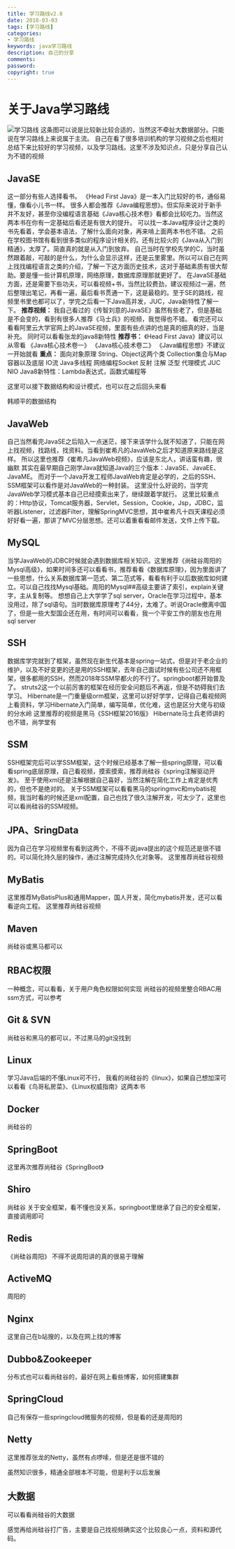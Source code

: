 ```yaml
---
title: 学习路线v2.0
date: 2018-03-03
tags: [学习路线]
categories:
- 学习路线
keywords: java学习路线
description: 自己的分享
comments:
password:
copyright: true
---
```


# 关于Java学习路线

![学习路线](学习路线/1.png)
这条图可以说是比较新比较合适的，当然这不牵扯大数据部分。只能说在学习路线上来说属于主流。
自己在看了很多培训机构的学习视频之后也相对总结下来比较好的学习视频，以及学习路线。这里不涉及知识点，只是分享自己认为不错的视频

## JavaSE
这一部分有些人选择看书。
《Head First Java》是一本入门比较好的书，通俗易懂，像看小儿书一样。
很多人都会推荐《Java编程思想》。但实际来说对于新手并不友好，甚至你没编程语言基础《Java核心技术卷》看都会比较吃力。当然这两本书在你有一定基础后看还是有很大的提升。
可以找一本Java程序设计之类的书先看着，学会基本语法，了解什么面向对象，再来啃上面两本书也不错。
之前在学校图书馆有看到很多类似的程序设计相关的。还有比较火的《Java从入门到精通》，太厚了。简直真的就是从入门到放弃。
自己当时在学校先学的C，当时虽然跟着敲，可敲的是什么，为什么会显示这样，还是云里雾里。所以可以自己在网上找找编程语言之类的介绍，了解一下这方面历史技术，这对于基础素质有很大帮助。要是懂一些计算机原理，网络原理，数据库原理那就更好了。
在JavaSE基础方面，还是需要下些功夫，可以看视频+书，当然比较费劲，建议视频过一遍，然后整理出笔记，再看一遍，最后看书贯通一下，这是最稳的。至于SE的路线，视频里书里也都可以了，学完之后看一下Java高并发，JUC，Java新特性了解一下。
**推荐视频：**
我自己看过的《传智刘意的JavaSE》虽然有些老了，但是基础是不会变的，看到有很多人推荐《马士兵》的视频，我觉得也不错。
看完还可以看看阿里云大学官网上的JavaSE视频，里面有些点讲的也是真的细真的好，当是补充。
同时可以看看张龙的java8新特性
**推荐书：**
《Head First Java》建议可以从零看
《Java核心技术卷一》
《Java核心技术卷二》
《Java编程思想》不建议一开始就看
**重点：**
面向对象原理
String、Object这两个类
Collection集合与Map容器以及底层
IO流
Java多线程
网络编程Socket
反射
注解
泛型
代理模式
JUC
NIO
Java8新特性：Lambda表达式，函数式编程等

这里可以接下数据结构和设计模式，也可以在之后回头来看

韩顺平的数据结构

## JavaWeb
自己当然看完JavaSE之后陷入一点迷茫，接下来该学什么就不知道了，只能在网上找视频，找路线，找资料。当看到崔希凡的JavaWeb之后才知道原来路线是这样。
所以这里也推荐《崔希凡JavaWeb视频》，应该是东北人，讲话蛮有趣，很幽默
其实在最早期自己刚学Java就知道Java的三个版本：JavaSE、JavaEE、JavaME。
而对于一个Java开发工程师JavaWeb肯定是必学的，之后的SSH、SSM框架可以看作是对JavaWeb的一种封装。
这里没什么好说的，当学完JavaWeb学习模式基本自己已经摸索出来了，继续跟着学就行。
这里比较重点的：Http协议，Tomcat服务器，Servlet，Session，Cookie，Jsp，JDBC，监听器Listener，过滤器Filter，理解SpringMVC思想，其中崔希凡十四天课程必须好好看一遍，那讲了MVC分层思想。还可以着重看看邮件发送，文件上传下载。
## MySQL
当学JavaWeb的JDBC时候就会遇到数据库相关知识。这里推荐《尚硅谷周阳的Mysql高级》，如果时间多还可以看看书，推荐看看《数据库原理》，因为里面讲了一些思想，什么关系数据库第一范式、第二范式等，看看有利于以后数据库如何建立。可以自己找找Mysql基础。周阳的Mysql##高级主要讲了索引，explain关键字，主从复制等。
想想自己上大学学了sql server，Oracle在学习过程中，基本没用过，除了sql语句。当时数据库原理考了44分，太难了。听说Oracle撤离中国了，但是一些大型国企还在用，有时间可以看看，我一个平安工作的朋友也在用sql server
## SSH
数据库学完就到了框架，虽然现在新生代基本是spring一站式，但是对于老企业的维护，以及不好变更的还是用的SSH框架，去年自己面试时候有些公司还不用框架，很多都用的SSH，然而2018年SSM早都火的不行了。springboot都开始普及了。
struts2这一个以前厉害的框架在经历安全问题后不再返，但是不妨碍我们去学习。
Hibernate是一门重量级orm框架，这里可以好好学学，记得自己看视频网上看资料，学习Hibernate入门简单，编写简单，优化难，这也是区分大佬与初级的分水岭
这里推荐的视频是黑马《SSH框架2016版》
Hibernate马士兵老师讲的也不错，尚学堂有
## SSM
SSH框架完后可以学SSM框架，这个时候已经基本了解一些spring原理，可以看看spring底层原理，自己看视频，摸索摸索，推荐尚硅谷《spring注解驱动开发》。
至于使用xml还是注解根据自己喜好，当然注解在简化工作上肯定是优秀的，但也不是绝对的。
关于SSM框架可以看看黑马的springmvc和mybatis视频，我当时看的时候还是xml配置，自己也找了很久注解开发，可太少了，这里也可以看尚硅谷的SSM视频。
## JPA、SringData
因为自己在学习视频里有看到这两个，不得不说java提出的这个规范还是很不错的。可以简化持久层的操作，通过注解完成持久化对象等。
这里推荐尚硅谷视频
## MyBatis
这里推荐MyBatisPlus和通用Mapper，国人开发，简化mybatis开发，还可以看看逆向工程。
这里推荐尚硅谷视频
## Maven
尚硅谷或黑马都可以
## RBAC权限
一种概念，可以看看，关于用户角色权限如何实现
尚硅谷的视频里整合RBAC用ssm方式，可以参考
## Git & SVN
尚硅谷和黑马的都可以，不过黑马的git没找到
## Linux
学习Java后端的不懂Linux可不行，
我看的尚硅谷的《linux》，如果自己想加深可以看看《鸟哥私房菜》、《Linux权威指南》这两本书
## Docker
尚硅谷的
## SpringBoot
这里再次推荐尚硅谷《SpringBoot》
## Shiro
尚硅谷
关于安全框架，看不懂也没关系，springboot里继承了自己的安全框架，直接调用即可
## Redis
《尚硅谷周阳》
不得不说周阳讲的真的很易于理解
## ActiveMQ
周阳的
## Nginx
这里自己在b站搜的，以及在网上找的博客
## Dubbo&Zookeeper
分布式也可以看尚硅谷的，最好在网上看些博客，如何搭建集群
## SpringCloud
自己有保存一些springcloud微服务的视频，但是看的还是周阳的

## Netty
这里推荐张龙的Netty，虽然有点啰嗦，但是还是很不错的

虽然知识很多，精通全部根本不可能，但是利于以后发展
## 大数据
可以看看尚硅谷的大数据

感觉再给尚硅谷打广告，主要是自己找视频确实这个比较良心一点，资料和源代码。